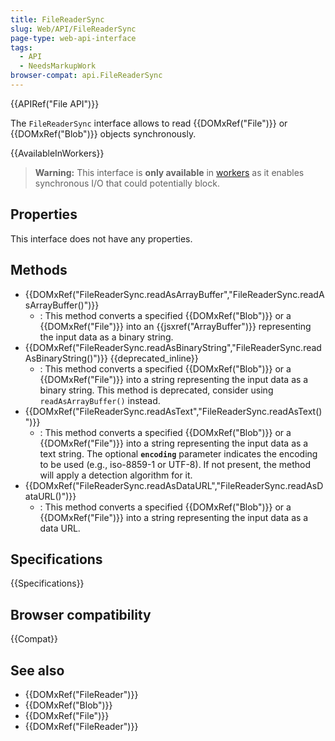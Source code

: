 ```yaml
---
title: FileReaderSync
slug: Web/API/FileReaderSync
page-type: web-api-interface
tags:
  - API
  - NeedsMarkupWork
browser-compat: api.FileReaderSync
---
```

{{APIRef("File API")}}

The `FileReaderSync` interface allows to read {{DOMxRef("File")}} or {{DOMxRef("Blob")}} objects synchronously.

{{AvailableInWorkers}}

> **Warning:** This interface is **only available** in [workers](/en-US/docs/Web/API/Worker) as it enables synchronous I/O that could potentially block.

## Properties

This interface does not have any properties.

## Methods

- {{DOMxRef("FileReaderSync.readAsArrayBuffer","FileReaderSync.readAsArrayBuffer()")}}
  - : This method converts a specified {{DOMxRef("Blob")}} or a {{DOMxRef("File")}} into an {{jsxref("ArrayBuffer")}} representing the input data as a binary string.
- {{DOMxRef("FileReaderSync.readAsBinaryString","FileReaderSync.readAsBinaryString()")}} {{deprecated_inline}}
  - : This method converts a specified {{DOMxRef("Blob")}} or a {{DOMxRef("File")}} into a string representing the input data as a binary string. This method is deprecated, consider using `readAsArrayBuffer()` instead.
- {{DOMxRef("FileReaderSync.readAsText","FileReaderSync.readAsText()")}}
  - : This method converts a specified {{DOMxRef("Blob")}} or a {{DOMxRef("File")}} into a string representing the input data as a text string. The optional **`encoding`** parameter indicates the encoding to be used (e.g., iso-8859-1 or UTF-8). If not present, the method will apply a detection algorithm for it.
- {{DOMxRef("FileReaderSync.readAsDataURL","FileReaderSync.readAsDataURL()")}}
  - : This method converts a specified {{DOMxRef("Blob")}} or a {{DOMxRef("File")}} into a string representing the input data as a data URL.

## Specifications

{{Specifications}}

## Browser compatibility

{{Compat}}

## See also

- {{DOMxRef("FileReader")}}
- {{DOMxRef("Blob")}}
- {{DOMxRef("File")}}
- {{DOMxRef("FileReader")}}
